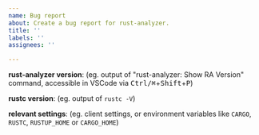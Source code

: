 ```yaml
---
name: Bug report
about: Create a bug report for rust-analyzer.
title: ''
labels: ''
assignees: ''

---
```


<!--
Troubleshooting guide: https://rust-analyzer.github.io/manual.html#troubleshooting
Forum for questions: https://users.rust-lang.org/c/ide/14

Before submitting, please make sure that you're not running into one of these known issues:

 1. on-the-fly diagnostics are mostly unimplemented (`cargo check` diagnostics will be shown when saving a file): #3107

Otherwise please try to provide information which will help us to fix the issue faster. Minimal reproducible examples with few dependencies are especially lovely <3.
-->

**rust-analyzer version**: (eg. output of "rust-analyzer: Show RA Version" command, accessible in VSCode via <kbd>Ctrl/⌘</kbd>+<kbd>Shift</kbd>+<kbd>P</kbd>)

**rustc version**: (eg. output of `rustc -V`)

**relevant settings**: (eg. client settings, or environment variables like `CARGO`, `RUSTC`, `RUSTUP_HOME` or `CARGO_HOME`)
